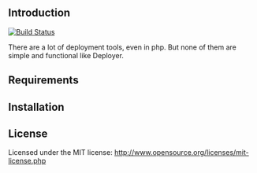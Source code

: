 Introduction
------------
[![Build Status](https://travis-ci.org/elfet/deployer.png?branch=master)](https://travis-ci.org/elfet/deployer)

There are a lot of deployment tools, even in php. But none of them are simple and functional like Deployer.

Requirements
------------

Installation
------------

License
-------
Licensed under the MIT license: http://www.opensource.org/licenses/mit-license.php
